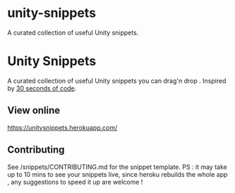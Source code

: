 # unity-snippets
A curated collection of useful Unity snippets.
# Unity Snippets

A curated collection of useful Unity snippets you can drag'n drop .
Inspired by [30 seconds of code](https://github.com/Chalarangelo/30-seconds-of-code).

## View online

https://unitysnippets.herokuapp.com/

## Contributing

See /snippets/CONTRIBUTING.md for the snippet template.
PS : it may take up to 10 mins to see your snippets live, since heroku rebuilds the whole app , any suggestions to speed it up are welcome  !
